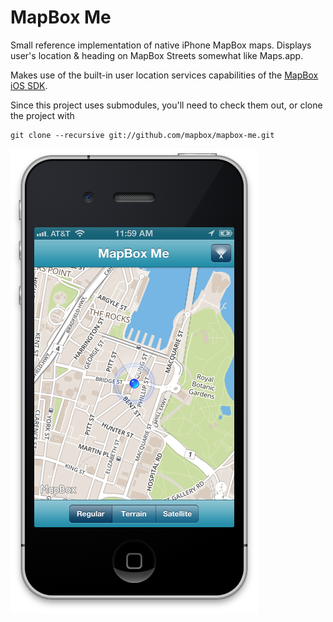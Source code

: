 # MapBox Me

Small reference implementation of native iPhone MapBox maps. Displays user's location & heading on MapBox Streets somewhat like Maps.app.

Makes use of the built-in user location services capabilities of the [MapBox iOS SDK](https://github.com/mapbox/mapbox-ios-sdk).

Since this project uses submodules, you'll need to check them out, or clone the project with

    git clone --recursive git://github.com/mapbox/mapbox-me.git

![](screenshot.png)